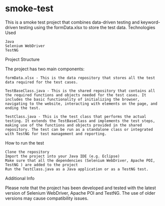 # smoke-test

This is a smoke test project that combines data-driven testing and keyword-driven testing using the formData.xlsx to store the test data.
Technologies Used

    Java
    Selenium WebDriver
    TestNG

Project Structure

The project has two main components:

    formData.xlsx - This is the data repository that stores all the test data required for the test cases.

    TestBaseClass.java - This is the shared repository that contains all the required functions and objects needed for the test cases. It includes the basic functionality of initializing the browser, navigating to the website, interacting with elements on the page, and ending the test.

    TestClass.java - This is the test class that performs the actual testing. It extends the TestBaseClass and implements the test steps, making use of the functions and objects provided in the shared repository. The test can be run as a standalone class or integrated with TestNG for test management and reporting.

How to run the test

    Clone the repository
    Import the project into your Java IDE (e.g. Eclipse)
    Make sure that all the dependencies (Selenium WebDriver, Apache POI, TestNG ) are added to the project
    Run the TestClass.java as a Java application or as a TestNG test.

Additional Info

Please note that the project has been developed and tested with the latest version of Selenium WebDriver, Apache POI and TestNG. The use of older versions may cause compatibility issues.
